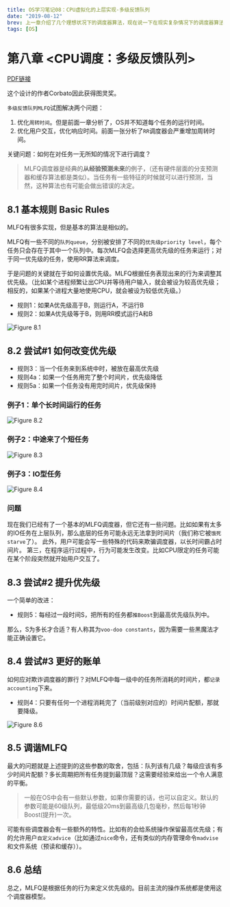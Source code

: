 ```yaml lw-blog-meta
title: OS学习笔记08：CPU虚拟化的上层实现-多级反馈队列
date: "2019-08-12"
brev: 上一章介绍了几个理想状况下的调度器算法，现在说一下在现实复杂情况下的调度器算法。
tags: [OS]
```


# 第八章 <CPU调度：多级反馈队列>

[PDF链接](http://pages.cs.wisc.edu/~remzi/OSTEP/cpu-sched-mlfq.pdf)

这个设计的作者Corbato因此获得图灵奖。

`多级反馈队列MLFQ`试图解决两个问题：

1. 优化`周转时间`。但是前面一章分析了，OS并不知道每个任务的运行时间。
2. 优化用户交互，优化响应时间。前面一张分析了`RR`调度器会严重增加周转时间。

关键问题：如何在对任务一无所知的情况下进行调度？

> MLFQ调度器是经典的**从经验预测未来**的例子，（还有硬件层面的分支预测器和缓存算法都是类似）。当任务有一些特征的时候就可以进行预测，当然，这种算法也有可能会做出错误的决定。

## 8.1 基本规则 Basic Rules

MLFQ有很多实现，但是基本的算法是相似的。

MLFQ有一些不同的`队列queue`，分别被安排了不同的`优先级priority level`，每个任务只会存在于其中一个队列中。每次MLFQ会选择更高优先级的任务来运行；对于同一优先级的任务，使用RR算法来调度。

于是问题的关键就在于如何设置优先级。MLFQ根据任务表现出来的行为来调整其优先级。（比如某个进程频繁让出CPU并等待用户输入，就会被设为较高优先级；相反的，如果某个进程大量地使用CPU，就会被设为较低优先级。）

- 规则1：如果A优先级高于B，则运行A，不运行B
- 规则2：如果A优先级等于B，则用RR模式运行A和B

![Figure 8.1](/static/blog/2019-08-12-Fig-8-1.png)

## 8.2 尝试#1 如何改变优先级

- 规则3：当一个任务来到系统中时，被放在最高优先级
- 规则4a：如果一个任务用完了整个时间片，优先级降低
- 规则5a：如果一个任务没有用完时间片，优先级保持

### 例子1：单个长时间运行的任务

![Figure 8.2](/static/blog/2019-08-12-Fig-8-2.png)

### 例子2：中途来了个短任务

![Figure 8.3](/static/blog/2019-08-12-Fig-8-3.png)

### 例子3：IO型任务

![Figure 8.4](/static/blog/2019-08-12-Fig-8-4.png)

### 问题

现在我们已经有了一个基本的MLFQ调度器，但它还有一些问题。比如如果有太多的IO任务在上层队列，那么底层的任务可能永远无法拿到时间片（我们称它被`饿死starve`了）。
此外，用户可能会写一些特殊的代码来欺骗调度器，以长时间霸占时间片。
第三，在程序运行过程中，行为可能发生改变。比如CPU限定的任务可能在某个阶段突然就开始用户交互了。

## 8.3 尝试#2 提升优先级

一个简单的改进：

- 规则5：每经过一段时间S，把所有的任务都`推Boost`到最高优先级队列中。

那么，S为多长才合适？有人称其为`voo-doo constants`，因为需要一些黑魔法才能正确设置它。

## 8.4 尝试#3 更好的账单

如何应对欺诈调度器的罪行？对MLFQ中每一级中的任务所消耗的时间片，都`记录accounting`下来。

- 规则4：只要有任何一个进程消耗完了（当前级别对应的）时间片配额，那就要降级。

![Figure 8.6](/static/blog/2019-08-12-Fig-8-6.png)

## 8.5 调谐MLFQ

最大的问题就是上述提到的这些参数的取舍，包括：队列该有几级？每级应该有多少时间片配额？多长周期把所有任务提到最顶层？这需要经验来给出一个令人满意的平衡。

> 一般在OS中会有一些默认参数，如果你需要的话，也可以自定义。默认的参数可能是60级队列，最低级20ms到最高级几包毫秒，然后每1秒钟Boost(提升)一次。

可能有些调度器会有一些额外的特性。比如有的会给系统操作保留最高优先级；有的允许用户`自定义advice`（比如通过`nice`命令，还有类似的内存管理命令`madvise`和文件系统（预读和缓存））。

## 8.6 总结

总之，MLFQ是根据任务的行为来定义优先级的。目前主流的操作系统都是使用这个调度器模型。
